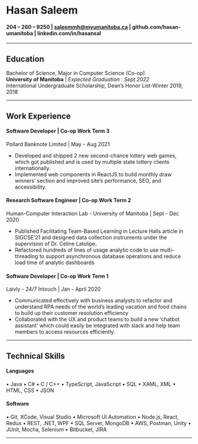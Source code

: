 # Hasan Saleem
####  204 – 260 – 9250 |  saleemmh@myumanitoba.ca | github.com/hasan-umanitoba | linkedin.com/in/hasansal

---

## Education
 Bachelor of Science, Major in Computer Science (Co-op)  
 **University of Manitoba**  |  *Expected Graduation : Sept 2022*  
 International Undergraduate Scholarship, Dean’s Honor List-Winter 2019, 2018

---

## Work Experience
#### Software Developer | Co-op Work Term 3
Pollard Banknote Limited | May - Aug 2021
* Developed and shipped 2 new second-chance lottery web games, which got published and is used by multiple state lottery clients internationally. 
* Implemented web components in ReactJS to build monthly draw winners’ section and improved site’s performance, SEO, and accessibility.

#### Research Software Engineer | Co-op Work Term 2
Human-Computer Interaction Lab - University of Manitoba | Sept - Dec 2020
* Published Facilitating Team-Based Learning in Lecture Halls article in SIGCSE’21 and designed data collection instruments under the supervision of Dr. Celine Latulipe.
* Refactored hundreds of lines of usage analytic code to use multi-threading to support asynchronous database operations and reduce load time of analytic dashboards 

#### Software Developer | Co-op Work Term 1
Laivly - 24/7 Intouch | Jan - April 2020
* Communicated effectively with business analysts to refactor and understand RPA needs of the world’s leading vacation and food chains to build up their customer resolution efficiency
* Collaborated with the UX and product teams to build a new ‘chatbot assistant’ which could easily be integrated with slack and help team members to access resources efficiently.

---

## Technical Skills
#### Languages 
• Java • C# • C / C++
• TypeScript, JavaScript • SQL 
• XAML, XML • HTML, CSS • JSON 
#### Software
• Git, XCode, Visual Studio • Microsoft UI Automation 
• Node.js, React, Redux • REST, .NET, WPF
• SQL Server, MongoDB • AWS, Postman, Unity
• JUnit, Mocha, Selenium  • Bitbucket, JIRA

---

